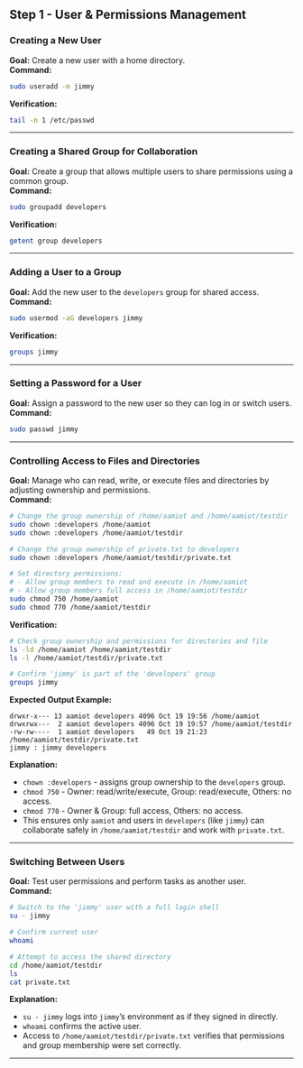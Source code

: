 ## Step 1 - User & Permissions Management

### Creating a New User
**Goal:** Create a new user with a home directory.  
**Command:**
```bash
sudo useradd -m jimmy
```
**Verification:**
```bash
tail -n 1 /etc/passwd
```

---

### Creating a Shared Group for Collaboration
**Goal:** Create a group that allows multiple users to share permissions using a common group.  
**Command:**
```bash
sudo groupadd developers
```
**Verification:**
```bash
getent group developers
```

---

### Adding a User to a Group
**Goal:** Add the new user to the `developers` group for shared access.  
**Command:**
```bash
sudo usermod -aG developers jimmy
```
**Verification:**
```bash
groups jimmy
```

---

### Setting a Password for a User
**Goal:** Assign a password to the new user so they can log in or switch users.  
**Command:**
```bash
sudo passwd jimmy
```

---

### Controlling Access to Files and Directories
**Goal:** Manage who can read, write, or execute files and directories by adjusting ownership and permissions.  
**Command:**
```bash
# Change the group ownership of /home/aamiot and /home/aamiot/testdir
sudo chown :developers /home/aamiot
sudo chown :developers /home/aamiot/testdir

# Change the group ownership of private.txt to developers
sudo chown :developers /home/aamiot/testdir/private.txt

# Set directory permissions:
# - Allow group members to read and execute in /home/aamiot
# - Allow group members full access in /home/aamiot/testdir
sudo chmod 750 /home/aamiot
sudo chmod 770 /home/aamiot/testdir
```
**Verification:**
```bash
# Check group ownership and permissions for directories and file
ls -ld /home/aamiot /home/aamiot/testdir
ls -l /home/aamiot/testdir/private.txt

# Confirm 'jimmy' is part of the 'developers' group
groups jimmy
```
**Expected Output Example:**
```
drwxr-x--- 13 aamiot developers 4096 Oct 19 19:56 /home/aamiot
drwxrwx---  2 aamiot developers 4096 Oct 19 19:57 /home/aamiot/testdir
-rw-rw----  1 aamiot developers   49 Oct 19 21:23 /home/aamiot/testdir/private.txt
jimmy : jimmy developers
```
**Explanation:**  
- `chown :developers` - assigns group ownership to the `developers` group.  
- `chmod 750` - Owner: read/write/execute, Group: read/execute, Others: no access.  
- `chmod 770` - Owner & Group: full access, Others: no access.  
- This ensures only `aamiot` and users in `developers` (like `jimmy`) can collaborate safely in `/home/aamiot/testdir` and work with `private.txt`.

---

### Switching Between Users
**Goal:** Test user permissions and perform tasks as another user.  
**Command:**
```bash
# Switch to the 'jimmy' user with a full login shell
su - jimmy

# Confirm current user
whoami

# Attempt to access the shared directory
cd /home/aamiot/testdir
ls
cat private.txt
```
**Explanation:**  
- `su - jimmy` logs into `jimmy`’s environment as if they signed in directly.  
- `whoami` confirms the active user.  
- Access to `/home/aamiot/testdir/private.txt` verifies that permissions and group membership were set correctly.

---
